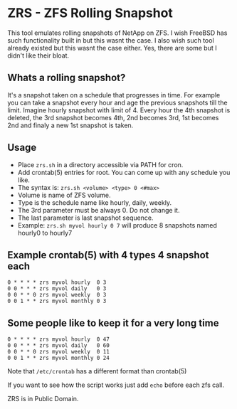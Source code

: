 # ZRS - ZFS Rolling Snapshot
This tool emulates rolling snapshots of NetApp on ZFS. I wish FreeBSD has such
functionality built in but this wasnt the case. I also wish such tool already existed
but this wasnt the case either. Yes, there are some but I didn't like their bloat.

## Whats a rolling snapshot?
It's a snapshot taken on a schedule that progresses in time. For example you can
take a snapshot every hour and age the previous snapshots till the limit. Imagine
hourly snapshot with limit of 4. Every hour the 4th snapshot is deleted, the 3rd
snapshot becomes 4th, 2nd becomes 3rd, 1st becomes 2nd and finaly a new 1st snapshot
is taken.


## Usage
* Place `zrs.sh` in a directory accessible via PATH for cron.
* Add crontab(5) entries for root. You can come up with any schedule you like.
* The syntax is: `zrs.sh <volume> <type> 0 <#max>`
* Volume is name of ZFS volume.
* Type is the schedule name like hourly, daily, weekly.
* The 3rd parameter must be always 0. Do not change it.
* The last parameter is last snapshot sequence. 
* Example: `zrs.sh myvol hourly 0 7` will produce 8 snapshots named hourly0 to hourly7

## Example crontab(5) with 4 types 4 snapshot each
    0 * * * * zrs myvol hourly  0 3
    0 0 * * * zrs myvol daily   0 3
    0 0 * * 0 zrs myvol weekly  0 3
    0 0 1 * * zrs myvol monthly 0 3

## Some people like to keep it for a very long time
    0 * * * * zrs myvol hourly  0 47
    0 0 * * * zrs myvol daily   0 60
    0 0 * * 0 zrs myvol weekly  0 11
    0 0 1 * * zrs myvol monthly 0 24

Note that `/etc/crontab` has a different format than crontab(5)

If you want to see how the script works just add `echo` before each zfs call.

ZRS is in Public Domain.

